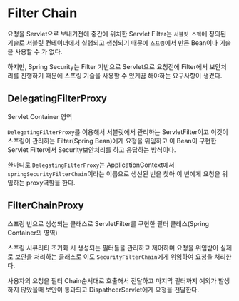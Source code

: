 # Filter Chain
요청을 Servlet으로 보내기전에 중간에 위치한 Servlet Filter는 `서블릿 스펙`에 정의된 기술로 서블릿 컨테이너에서 실행되고 생성되기 때문에 `스프링`에서 만든 Bean이나 기술을 사용할 수 가 없다.

하지만, Spring Security는 Filter 기반으로 Servlet으로 요청전에 Filter에서 보안처리를 진행하기 때문에 스프링 기술을 사용할 수 있게끔 해야하는 요구사항이 생겼다.

## DelegatingFilterProxy

Servlet Container 영역

`DelegatingFilterProxy`를 이용해서 서블릿에서 관리하는 ServletFilter이고 이것이 스프링이 관리하는 Filter(Spring Bean)에게 요청을 위임하고 이 Bean이 구현한 Servlet Filter에서 Security보안처리를 하고 응답하는 방식이다.

한마디로 `DelegatingFilterProxy`는 ApplicationContext에서 `springSecurityFilterChain`이라는 이름으로 생선된 빈을 찾아 이 빈에게 요청을 위임하는 proxy역할을 한다.

## FilterChainProxy

스프링 빈으로 생성되는 클래스로 ServletFilter를 구현한 필터 클래스(Spring Container의 영역)

스프링 시큐리티 초기화 시 생성되는 필터들을 관리하고 제어하며 요청을 위임받아 실제로 보안을 처리하는 클래스로 이도 `SecurityFilterChain`에게 위임하여 요청을 처리한다.

사용자의 요청을 필터 Chain순서대로 호출해서 전달하고 마지막 필터까지 예외가 발생하지 않았을때 보안이 통과되고 DispathcerServlet에게 요청을 전달한다.
